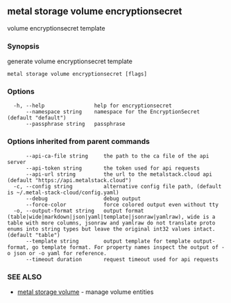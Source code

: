 ## metal storage volume encryptionsecret

volume encryptionsecret template

### Synopsis

generate volume encryptionsecret template

```
metal storage volume encryptionsecret [flags]
```

### Options

```
  -h, --help                help for encryptionsecret
      --namespace string    namespace for the EncryptionSecret (default "default")
      --passphrase string   passphrase
```

### Options inherited from parent commands

```
      --api-ca-file string     the path to the ca file of the api server
      --api-token string       the token used for api requests
      --api-url string         the url to the metalstack.cloud api (default "https://api.metalstack.cloud")
  -c, --config string          alternative config file path, (default is ~/.metal-stack-cloud/config.yaml)
      --debug                  debug output
      --force-color            force colored output even without tty
  -o, --output-format string   output format (table|wide|markdown|json|yaml|template|jsonraw|yamlraw), wide is a table with more columns, jsonraw and yamlraw do not translate proto enums into string types but leave the original int32 values intact. (default "table")
      --template string        output template for template output-format, go template format. For property names inspect the output of -o json or -o yaml for reference.
      --timeout duration       request timeout used for api requests
```

### SEE ALSO

* [metal storage volume](metal_storage_volume.md)	 - manage volume entities


